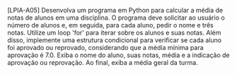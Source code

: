 [LPIA-A05] Desenvolva um programa em Python para calcular a média de notas de alunos em uma disciplina. O programa deve solicitar ao usuário o número de alunos e, em seguida, para cada aluno, pedir o nome e três notas. Utilize um loop 'for' para iterar sobre os alunos e suas notas. Além disso, implemente uma estrutura condicional para verificar se cada aluno foi aprovado ou reprovado, considerando que a média mínima para aprovação é 7.0. Exiba o nome do aluno, suas notas, média e a indicação de aprovação ou reprovação.
Ao final, exiba a média geral da turma.
